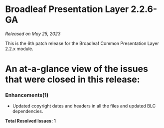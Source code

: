 # Broadleaf Presentation Layer 2.2.6-GA

_Released on May 25, 2023_

This is the 6th patch release for the Broadleaf Common Presentation Layer 2.2.x module.

# An at-a-glance view of the issues that were closed in this release:

### Enhancements(1)
- Updated copyright dates and headers in all the files and updated BLC dependencies.


**Total Resolved Issues: 1**
